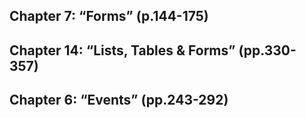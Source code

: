 ## Chapter 7: “Forms” (p.144-175)



## Chapter 14: “Lists, Tables & Forms” (pp.330-357)






## Chapter 6: “Events” (pp.243-292)